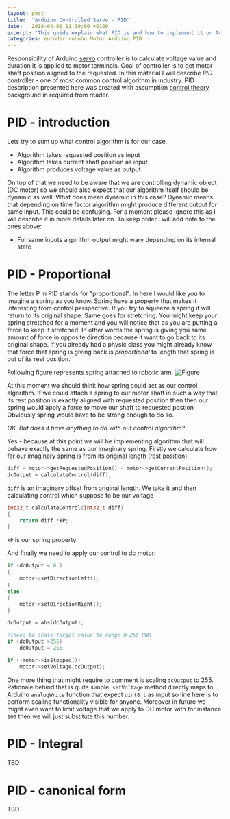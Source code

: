 ```yaml
---
layout: post
title:  "Arduino Controlled Servo - PID"
date:   2018-04-01 11:19:00 +0100
excerpt: "This guide explain what PID is and how to implement it on Arduino"
categories: encoder robobo Motor Arduino PID
---
```


Responsibility of Arduino
[servo](https://leszek-wojcik.github.io/robobo/arduino/servo/encoder/pololu/hbridge/pid/2017/12/29/servo.html)
controller is to calculate voltage value and duration it is applied to motor
terminals. Goal of controller is to get motor shaft position aligned to the
requested. In this material I will describe *PID* controller - one of most common
control algorithm in industry. PID description presented here was created with
assumption [control
theory](https://en.wikipedia.org/wiki/Control_theory) background in required from reader.


# PID - introduction

Lets try to sum up what control algorithm is for our case. 

- Algorithm takes requested position as input
- Algorithm takes current shaft position as input
- Algorithm produces voltage value as output

On top of that we need to be aware that we are controlling dynamic object (DC motor) so we
should also expect that our algorithm itself should be dynamic as well. 
What does mean dynamic in this case? Dynamic means that depending on time
factor algorithm might produce different output for same input. This could be
confusing. For a moment please ignore this as I will describe it in more
details later on. To keep order I will add note to the ones above:

- For same inputs algorithm output might wary depending on its internal state

# PID - Proportional

The letter P in PID stands for "proportional". In here I would like you to imagine
a spring as you know. Spring have a property that makes it interesting from
control perspective. If you try to squeeze a spring it will return to its
original shape. Same goes for stretching. You might keep your spring stretched
for a moment and you will notice that as you are putting a force to keep it
stretched. In other words the spring is giving you same amount of force in opposite
direction because it want to go back to its original shape. If you already had
a physic class you might already know that force that spring is giving back is
*proportional* to length that spring is out of its rest position.

Following figure represents spring attached to robotic arm.
![Figure](https://leszek-wojcik.github.io/robobo/images/ExtendedString.jpg)

At this moment we should think how spring could act as our control algorithm.
If we could attach a spring to our motor shaft in such a way that its rest position
is exactly aligned with requested position then then our spring would apply a
force to move our shaft to requested postion Obviously spring would have to be
strong enough to do so. 

*OK. But does it have anything to do with out control algorithm?*

Yes - because at this point we will be implementing algorithm that will behave
exactly the same as our imaginary spring. Firstly we calculate how far our
imaginary spring is from its original length (rest position).

```c
diff = motor->getRequestedPosition() - motor->getCurrentPosition();
dcOutput = calculateControl(diff); 

```

`diff` is an imaginary offset from original length. We take it and then
calculating control which suppose to be our voltage

```c
int32_t calculateControl(int32_t diff)
{
    return diff *kP;
}
```

`kP` is our spring property.

And finally we need to apply our control to dc motor:

```c
if (dcOutput < 0 )
{
    motor->setDirectionLeft();
}
else
{
    motor->setDirectionRight();
}

dcOutput = abs(dcOutput);

//need to scale target value to range 0-255 PWM
if (dcOutput >255)
    dcOutput = 255;

if (!motor->isStopped())
    motor->setVoltage(dcOutput);
```

One more thing that might require to comment is scaling `dcOutput` to 255.
Rationale behind that is quite simple. `setVoltage` method directly maps to
Arduino `analogWrite` function that expect `uint8_t` as input so line here is
to perform scaling functionality visible for anyone. Moreover in future we
might even want to limit voltage that we apply to DC motor with for instance
`100` then we will just substitute this number.


# PID - Integral

TBD

# PID - canonical form

TBD


